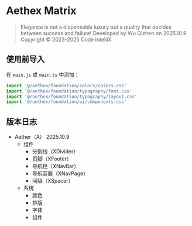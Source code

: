 # Aethex Matrix

> Elegance is not a dispensable luxury but a quality that decides between success and failure!
> Developed by Wu Qizhen on 2025.10.9
> Copyright © 2023-2025 Code IntelliX

## 使用前导入

在 `main.js` 或 `main.ts` 中添加：

```javascript
import '@/aethex/foundation/colors/colors.css'
import '@/aethex/foundation/typography/font.css'
import '@/aethex/foundation/typography/layout.css'
import '@/aethex/foundation/ui/components.css'
```

## 版本日志

- Aether（A） 2025.10.9
    - 组件
        - 分割线（XDivider）
        - 页脚（XFooter）
        - 导航栏（XNavBar）
        - 导航容器（XNavPage）
        - 间隔（XSpacer）
    - 系统
        - 颜色
        - 排版
        - 字体
        - 组件
